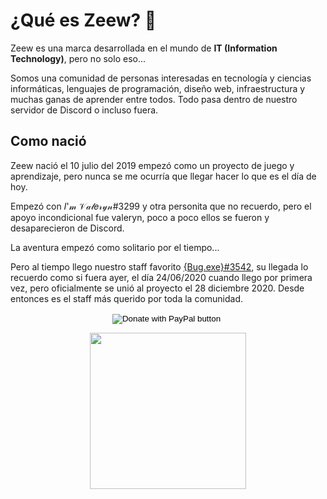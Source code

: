# ¿Qué es Zeew? :tada:

Zeew es una marca desarrollada en el mundo de **IT (Information Technology)**, pero no solo eso...

Somos una comunidad de personas interesadas en tecnología y ciencias informáticas, lenguajes de programación, diseño web, infraestructura y muchas ganas de aprender entre todos. Todo pasa dentro de nuestro servidor de Discord o incluso fuera.

## Como nació

Zeew nació el 10 julio del 2019 empezó como un proyecto de juego y aprendizaje, pero nunca se me ocurría que llegar hacer lo que es el día de hoy.

Empezó con 𝐼'𝓂 𝒱𝒶𝓁𝑒𝓇𝓎𝓃#3299 y otra personita que no recuerdo, pero el apoyo incondicional fue valeryn, poco a poco ellos se fueron y desaparecieron de Discord.

La aventura empezó como solitario por el tiempo...

Pero al tiempo llego nuestro staff favorito [{Bug.exe}#3542](https://discord.com/users/409769315357687809), su llegada lo recuerdo como si fuera ayer, el día 24/06/2020 cuando llego por primera vez, pero oficialmente se unió al proyecto el 28 diciembre 2020. Desde entonces es el staff más querido por toda la comunidad.

<div align="center">
    <form action="https://www.paypal.com/donate" method="post" target="_top">
        <input type="hidden" name="hosted_button_id" value="LJ7SDRL6ZT6LY" />
        <input type="image" src="https://www.paypalobjects.com/en_US/i/btn/btn_donate_SM.gif" border="0" name="submit" title="PayPal - The safer, easier way to pay online!" alt="Donate with PayPal button" />
        <img alt="" border="0" src="https://www.paypal.com/en_MX/i/scr/pixel.gif" width="1" height="1" />
    </form>
</div>

<div align="center">
    <a href="https://client.kiaura.eu/aff.php?aff=13"> <img alt="" width="250px" src="https://cdn.discordapp.com/attachments/803684125432741918/880585473989427204/unknown.png"> </a>
</div>
